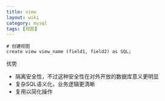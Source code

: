 ```yaml
---
title: view
layout: wiki
category: mysql
tags: [视图]
---
```


~~~
# 创建视图
create view view_name (field1, field2) as SQL; 
~~~

优势

* 隔离安全性，不过这种安全性在对外开放的数据库意义更明显
* 复杂SQL语义化，业务逻辑更清晰
* 复用以简化操作